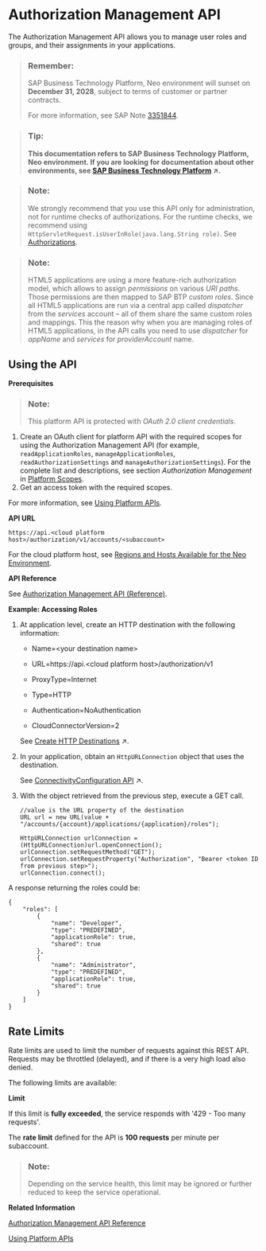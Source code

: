 <!-- loiodbea343ebe184c26b6067daaabaa9ac6 -->

# Authorization Management API

The Authorization Management API allows you to manage user roles and groups, and their assignments in your applications.

> ### Remember:  
> SAP Business Technology Platform, Neo environment will sunset on **December 31, 2028**, subject to terms of customer or partner contracts.
> 
> For more information, see SAP Note [3351844](https://me.sap.com/notes/3351844).

> ### Tip:  
> **This documentation refers to SAP Business Technology Platform, Neo environment. If you are looking for documentation about other environments, see [SAP Business Technology Platform](https://help.sap.com/viewer/65de2977205c403bbc107264b8eccf4b/Cloud/en-US/6a2c1ab5a31b4ed9a2ce17a5329e1dd8.html "SAP Business Technology Platform (SAP BTP) is an integrated offering comprised of four technology portfolios: database and data management, application development and integration, analytics, and intelligent technologies. The platform offers users the ability to turn data into business value, compose end-to-end business processes, and build and extend SAP applications quickly.") :arrow_upper_right:.**



> ### Note:  
> We strongly recommend that you use this API only for administration, not for runtime checks of authorizations. For the runtime checks, we recommend using `HttpServletRequest.isUserInRole(java.lang.String role)`. See [Authorizations](authorizations-85a19f0.md).

> ### Note:  
> HTML5 applications are using a more feature-rich authorization model, which allows to assign *permissions* on various *URI paths*. Those permissions are then mapped to SAP BTP *custom roles*. Since all HTML5 applications are run via a central app called *dispatcher* from the *services* account – all of them share the same custom roles and mappings. This the reason why when you are managing roles of HTML5 applications, in the API calls you need to use *dispatcher* for *appName* and *services* for *providerAccount* name.



<a name="loiodbea343ebe184c26b6067daaabaa9ac6__section_dtp_1mf_vtb"/>

## Using the API

**Prerequisites**

> ### Note:  
> This platform API is protected with *OAuth 2.0 client credentials*.

1.  Create an OAuth client for platform API with the required scopes for using the Authorization Management API \(for example, `readApplicationRoles`, `manageApplicationRoles`, `readAuthorizationSettings` and `manageAuthorizationSettings`\). For the complete list and descriptions, see section *Authorization Management* in [Platform Scopes](../50-administration-and-ops-neo/platform-scopes-f226074.md).
2.  Get an access token with the required scopes.

For more information, see [Using Platform APIs](../30-development-neo/using-platform-apis-392af9d.md).



**API URL**

`https://api.<cloud platform host>/authorization/v1/accounts/<subaccount>`

For the cloud platform host, see [Regions and Hosts Available for the Neo Environment](../10-concepts-neo/regions-and-hosts-available-for-the-neo-environment-d722f7c.md).



**API Reference**

See [Authorization Management API \(Reference\)](https://api.hana.ondemand.com/authorization/v1/documentation).



**Example: Accessing Roles**

1.  At application level, create an HTTP destination with the following information:

    -   Name=<your destination name\>

    -   URL=https://api.<cloud platform host\>/authorization/v1

    -   ProxyType=Internet

    -   Type=HTTP

    -   Authentication=NoAuthentication

    -   CloudConnectorVersion=2


    See [Create HTTP Destinations](https://help.sap.com/viewer/b865ed651e414196b39f8922db2122c7/Cloud/en-US/1e110da0ddd8453aaf5aed2485d84f25.html "Create HTTP destinations in the Destinations editor (SAP BTP cockpit).") :arrow_upper_right:.

2.  In your application, obtain an `HttpURLConnection` object that uses the destination.

    See [ConnectivityConfiguration API](https://help.sap.com/viewer/b865ed651e414196b39f8922db2122c7/Cloud/en-US/4da3b13c88ce4220bbd56a4361799668.html "All connectivity API packages are visible by default from all Web applications. Applications can consume the connectivity configuration via a JNDI lookup.") :arrow_upper_right:.

3.  With the object retrieved from the previous step, execute a GET call.

    ```
    //value is the URL property of the destination
    URL url = new URL(value + "/accounts/{account}/applications/{application}/roles"); 
       
    HttpURLConnection urlConnection = (HttpURLConnection)url.openConnection();
    urlConnection.setRequestMethod("GET");
    urlConnection.setRequestProperty("Authorization", "Bearer <token ID from previous step>");
    urlConnection.connect();
    
    ```


A response returning the roles could be:

```
{
    "roles": [
        {
            "name": "Developer",
            "type": "PREDEFINED",
            "applicationRole": true,
            "shared": true
        },
        {
            "name": "Administrator",
            "type": "PREDEFINED",
            "applicationRole": true,
            "shared": true
        }
    ]
}

```



<a name="loiodbea343ebe184c26b6067daaabaa9ac6__section_gf2_n1v_x1c"/>

## Rate Limits

Rate limits are used to limit the number of requests against this REST API. Requests may be throttled \(delayed\), and if there is a very high load also denied.

The following limits are available:

**Limit**

If this limit is **fully exceeded**, the service responds with '429 - Too many requests'.

The **rate limit** defined for the API is **100 requests** per minute per subaccount.

> ### Note:  
> Depending on the service health, this limit may be ignored or further reduced to keep the service operational.

**Related Information**  


[Authorization Management API Reference](https://api.hana.ondemand.com/authorization/v1/documentation)

[Using Platform APIs](../30-development-neo/using-platform-apis-392af9d.md "Platform APIs are protected with OAuth 2.0 client credentials. Create an OAuth client and obtain an access token to call the platform API methods.")

